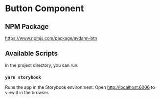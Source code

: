 # Button Component

## NPM Package
https://www.npmjs.com/package/avdann-btn

## Available Scripts

In the project directory, you can run:

### `yarn storybook`

Runs the app in the Storybook environment.
Open [http://localhost:6006](http://localhost:6006) to view it in the browser.
